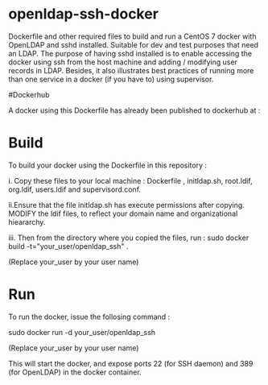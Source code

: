 # openldap-ssh-docker
Dockerfile and other required files to build and run a CentOS 7 docker with OpenLDAP and sshd installed. Suitable for dev and test purposes that need an LDAP.
The purpose of having sshd installed is to enable accessing the docker using ssh from the host machine and adding / modifying user records in LDAP.
Besides, it also illustrates best practices of running more than one service in a docker (if you have to) using supervisor.

#Dockerhub

A docker using this Dockerfile has already been published to dockerhub at :


# Build

To build your docker using the Dockerfile in this repository :

i. Copy these files to your local machine : Dockerfile , initldap.sh, root.ldif, org.ldif, users.ldif and supervisord.conf. 

ii.Ensure that the file initldap.sh has execute permissions after copying. MODIFY the ldif files, to reflect your domain name and organizational hieararchy. 

iii. Then from the directory where you copied the files, run :
sudo docker build -t="your_user/openldap_ssh" . 

(Replace your_user by your user name)

# Run

To run the docker, issue the follosing command :

sudo docker run -d your_user/openldap_ssh

(Replace your_user by your user name)

This will start the docker, and expose ports 22 (for SSH daemon) and 389 (for OpenLDAP) in the docker container.
